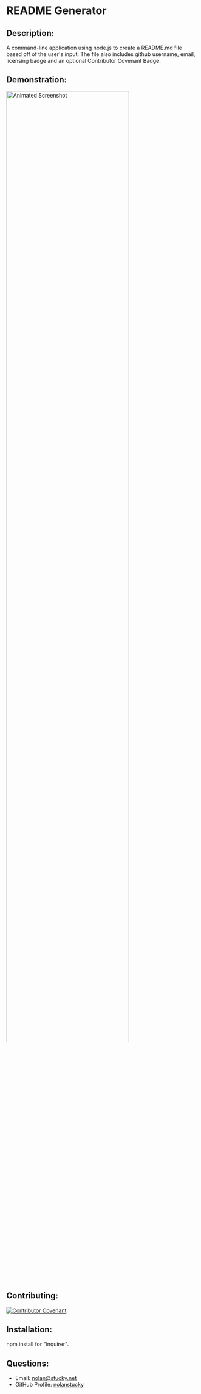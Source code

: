 # README Generator

## Description:
A command-line application using node.js to create a README.md file based off of the user's input. The file also includes github username, email, licensing badge and an optional Contributor Covenant Badge.

## Demonstration:
<img src="/images/README-demonstration.gif" alt = "Animated Screenshot" style="width: 80%;">

## Contributing:
[![Contributor Covenant](https://img.shields.io/badge/Contributor%20Covenant-v2.0%20adopted-ff69b4.svg)](https://www.contributor-covenant.org/version/2/0/code_of_conduct/)

## Installation:
npm install for "inquirer".

## Questions:
* Email: <nolan@stucky.net>
* GitHub Profile: [nolanstucky](https://github.com/nolanstucky)